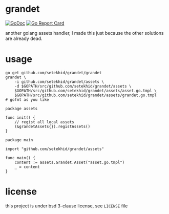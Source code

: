 # grandet

[![GoDoc](https://godoc.org/github.com/setekhid/grandet?status.svg)](https://godoc.org/github.com/setekhid/grandet) [![Go Report Card](https://goreportcard.com/badge/github.com/setekhid/grandet)](https://goreportcard.com/report/github.com/setekhid/grandet)

another golang assets handler, I made this just because the other solutions are
already dead.

# usage

```shell
go get github.com/setekhid/grandet/grandet
grandet \
	-i github.com/setekhid/grandet/assets \
	-d $GOPATH/src/github.com/setekhid/grandet/assets \
	$GOPATH/src/github.com/setekhid/grandet/assets/asset.go.tmpl \
	$GOPATH/src/github.com/setekhid/grandet/assets/grandet.go.tmpl
# gofmt as you like
```

```golang
package assets

func init() {
	// regist all local assets
	(&grandetAssets{}).registAssets()
}
```

```golang
package main

import "github.com/setekhid/grandet/assets"

func main() {
	content := assets.Grandet.Asset("asset.go.tmpl")
	_ = content
}
```

# license

this project is under bsd 3-clause license, see `LICENSE` file
